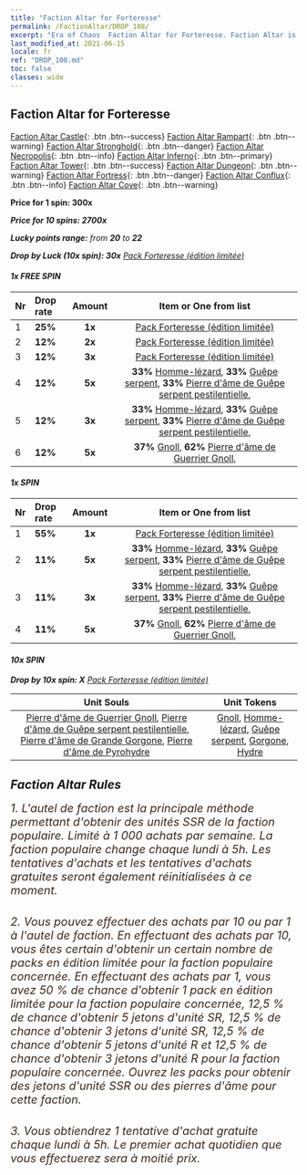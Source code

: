 ```yaml
---
title: "Faction Altar for Forteresse"
permalink: /FactionAltar/DROP_108/
excerpt: "Era of Chaos  Faction Altar for Forteresse. Faction Altar is the primary method for obtaining SSR units from the popular faction. Limited to 1,000 purchases each week. The popular faction changes at 05:00 every Monday. Purchase attempts and free purchase attempts will also reset then."
last_modified_at: 2021-06-15
locale: fr
ref: "DROP_108.md"
toc: false
classes: wide
---
```


##  Faction Altar for **Forteresse**

  [Faction Altar Castle](/fr/FactionAltar/DROP_101/){: .btn .btn--success} [Faction Altar Rampart](/fr/FactionAltar/DROP_102/){: .btn .btn--warning} [Faction Altar Stronghold](/fr/FactionAltar/DROP_103/){: .btn .btn--danger} [Faction Altar Necropolis](/fr/FactionAltar/DROP_104/){: .btn .btn--info} [Faction Altar Inferno](/fr/FactionAltar/DROP_105/){: .btn .btn--primary} [Faction Altar Tower](/fr/FactionAltar/DROP_106/){: .btn .btn--success} [Faction Altar Dungeon](/fr/FactionAltar/DROP_107/){: .btn .btn--warning} [Faction Altar Fortress](/fr/FactionAltar/DROP_108/){: .btn .btn--danger} [Faction Altar Conflux](/fr/FactionAltar/DROP_109/){: .btn .btn--info} [Faction Altar Cove](/fr/FactionAltar/DROP_112/){: .btn .btn--warning} 

  **Price for 1 spin: 300x** <i class="fas fa-gem"/>

  **Price for 10 spins: 2700x** <i class="fas fa-gem"/>

  **Lucky points range:** from **20** to **22**

  **Drop by Luck (10x spin): 30x** [Pack Forteresse (édition limitée)](/ItemsFR/con_2142/)

####  1x FREE SPIN 

  |    Nr    |  Drop rate  |  Amount   |   Item or One from list  |
  |:---------|:------------|:---------:|:------------------------:|
  | 1 | **25%** | **1x** | [Pack Forteresse (édition limitée)](/ItemsFR/con_2142/) |
  | 2 | **12%** | **2x** | [Pack Forteresse (édition limitée)](/ItemsFR/con_2142/) |
  | 3 | **12%** | **3x** | [Pack Forteresse (édition limitée)](/ItemsFR/con_2142/) |
  | 4 | **12%** | **5x** |  **33%** [Homme-lézard](/ItemsFR/unt_254/),  **33%** [Guêpe serpent](/ItemsFR/unt_255/),  **33%** [Pierre d'âme de Guêpe serpent pestilentielle](/ItemsFR/unt_337/),  |
  | 5 | **12%** | **3x** |  **33%** [Homme-lézard](/ItemsFR/unt_254/),  **33%** [Guêpe serpent](/ItemsFR/unt_255/),  **33%** [Pierre d'âme de Guêpe serpent pestilentielle](/ItemsFR/unt_337/),  |
  | 6 | **12%** | **5x** |  **37%** [Gnoll](/ItemsFR/unt_253/),  **62%** [Pierre d'âme de Guerrier Gnoll](/ItemsFR/unt_336/),  |


####  1x SPIN 

  |    Nr    |  Drop rate  |  Amount   |   Item or One from list  |
  |:---------|:------------|:---------:|:------------------------:|
  | 1 | **55%** | **1x** | [Pack Forteresse (édition limitée)](/ItemsFR/con_2142/) |
  | 2 | **11%** | **5x** |  **33%** [Homme-lézard](/ItemsFR/unt_254/),  **33%** [Guêpe serpent](/ItemsFR/unt_255/),  **33%** [Pierre d'âme de Guêpe serpent pestilentielle](/ItemsFR/unt_337/),  |
  | 3 | **11%** | **3x** |  **33%** [Homme-lézard](/ItemsFR/unt_254/),  **33%** [Guêpe serpent](/ItemsFR/unt_255/),  **33%** [Pierre d'âme de Guêpe serpent pestilentielle](/ItemsFR/unt_337/),  |
  | 4 | **11%** | **5x** |  **37%** [Gnoll](/ItemsFR/unt_253/),  **62%** [Pierre d'âme de Guerrier Gnoll](/ItemsFR/unt_336/),  |


####  10x SPIN 

  **Drop by 10x spin: X** [Pack Forteresse (édition limitée)](/ItemsFR/con_2142/)

  |    Unit Souls    |  Unit Tokens  |
  |:----------------:|:-------------:|
  | [Pierre d'âme de Guerrier Gnoll](/ItemsFR/unt_336/), [Pierre d'âme de Guêpe serpent pestilentielle](/ItemsFR/unt_337/), [Pierre d'âme de Grande Gorgone](/ItemsFR/unt_339/), [Pierre d'âme de Pyrohydre](/ItemsFR/unt_341/) | [Gnoll](/ItemsFR/unt_253/), [Homme-lézard](/ItemsFR/unt_254/), [Guêpe serpent](/ItemsFR/unt_255/), [Gorgone](/ItemsFR/unt_257/), [Hydre](/ItemsFR/unt_259/) |



## Faction Altar Rules

  <span style="color: #3c2a1e;font-size:20px">1. L'autel de faction est la principale méthode permettant d'obtenir des unités SSR de la faction populaire. Limité à 1 000 achats par semaine. La faction populaire change chaque lundi à 5h. Les tentatives d'achats et les tentatives d'achats gratuites seront également réinitialisées à ce moment. </span><br/>

<br/>  <span style="color: #3c2a1e;font-size:20px">2. Vous pouvez effectuer des achats par 10 ou par 1 à l'autel de faction. En effectuant des achats par 10, vous êtes certain d'obtenir un certain nombre de packs en édition limitée pour la faction populaire concernée. En effectuant des achats par 1, vous avez 50 % de chance d'obtenir 1 pack en édition limitée pour la faction populaire concernée, 12,5 % de chance d'obtenir 5 jetons d'unité SR, 12,5 % de chance d'obtenir 3 jetons d'unité SR, 12,5 % de chance d'obtenir 5 jetons d'unité R et 12,5 % de chance d'obtenir 3 jetons d'unité R pour la faction populaire concernée. Ouvrez les packs pour obtenir des jetons d'unité SSR ou des pierres d'âme pour cette faction.</span><br/>

<br/>  <span style="color: #3c2a1e;font-size:20px">3. Vous obtiendrez 1 tentative d'achat gratuite chaque lundi à 5h. Le premier achat quotidien que vous effectuerez sera à moitié prix.</span><br/>

<br/>
